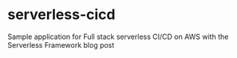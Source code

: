 # serverless-cicd
Sample application for Full stack serverless CI/CD on AWS with the Serverless Framework blog post
